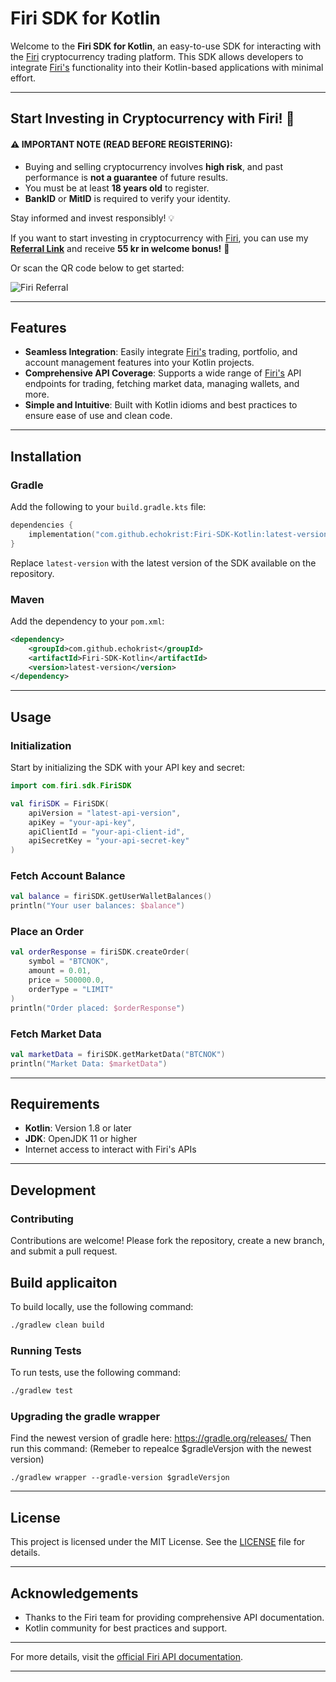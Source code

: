 
# Firi SDK for Kotlin

Welcome to the **Firi SDK for Kotlin**, an easy-to-use SDK for interacting with the [Firi](https://firi.com/affiliate?referral=22ccc3f1)
 cryptocurrency trading platform. This SDK allows developers to integrate [Firi's](https://firi.com/affiliate?referral=22ccc3f1) functionality into their Kotlin-based applications with minimal effort.

--- 

## Start Investing in Cryptocurrency with Firi! 🚀

#### ⚠️ **IMPORTANT NOTE (READ BEFORE REGISTERING):**  
- Buying and selling cryptocurrency involves **high risk**, and past performance is **not a guarantee** of future results.
- You must be at least **18 years old** to register. 
- **BankID** or **MitID** is required to verify your identity.  

Stay informed and invest responsibly! 💡

If you want to start investing in cryptocurrency with [Firi](https://firi.com/affiliate?referral=22ccc3f1), you can use my **[Referral Link](https://firi.com/affiliate?referral=22ccc3f1)** and receive **55 kr in welcome bonus!** 🎉  

Or scan the QR code below to get started:

![Firi Referral](https://github.com/user-attachments/assets/d11a9dc9-370c-418e-8364-8e6b74c5d3d9)
 

---

## Features

- **Seamless Integration**: Easily integrate [Firi's](https://firi.com/affiliate?referral=22ccc3f1) trading, portfolio, and account management features into your Kotlin projects.
- **Comprehensive API Coverage**: Supports a wide range of [Firi's](https://developers.firi.com/) API endpoints for trading, fetching market data, managing wallets, and more.
- **Simple and Intuitive**: Built with Kotlin idioms and best practices to ensure ease of use and clean code.

---

## Installation

### Gradle
Add the following to your `build.gradle.kts` file:
```kotlin
dependencies {
    implementation("com.github.echokrist:Firi-SDK-Kotlin:latest-version")
}
```

Replace `latest-version` with the latest version of the SDK available on the repository.

### Maven
Add the dependency to your `pom.xml`:
```xml
<dependency>
    <groupId>com.github.echokrist</groupId>
    <artifactId>Firi-SDK-Kotlin</artifactId>
    <version>latest-version</version>
</dependency>
```

---

## Usage

### Initialization
Start by initializing the SDK with your API key and secret:
```kotlin
import com.firi.sdk.FiriSDK

val firiSDK = FiriSDK(
    apiVersion = "latest-api-version",
    apiKey = "your-api-key",
    apiClientId = "your-api-client-id",
    apiSecretKey = "your-api-secret-key"
)
```

### Fetch Account Balance
```kotlin
val balance = firiSDK.getUserWalletBalances()
println("Your user balances: $balance")
```

### Place an Order
```kotlin
val orderResponse = firiSDK.createOrder(
    symbol = "BTCNOK",
    amount = 0.01,
    price = 500000.0,
    orderType = "LIMIT"
)
println("Order placed: $orderResponse")
```

### Fetch Market Data
```kotlin
val marketData = firiSDK.getMarketData("BTCNOK")
println("Market Data: $marketData")
```

---

## Requirements

- **Kotlin**: Version 1.8 or later
- **JDK**: OpenJDK 11 or higher
- Internet access to interact with Firi's APIs

---

## Development

### Contributing
Contributions are welcome! Please fork the repository, create a new branch, and submit a pull request.

## Build applicaiton
To build locally, use the following command:
```bash
./gradlew clean build
```

### Running Tests
To run tests, use the following command:
```bash
./gradlew test
```

### Upgrading the gradle wrapper
Find the newest version of gradle here: https://gradle.org/releases/ Then run this command:
(Remeber to repealce $gradleVersjon with the newest version)
```shell script
./gradlew wrapper --gradle-version $gradleVersjon
```

---

## License

This project is licensed under the MIT License. See the [LICENSE](LICENSE) file for details.

---

## Acknowledgements

- Thanks to the Firi team for providing comprehensive API documentation.
- Kotlin community for best practices and support.

---

For more details, visit the [official Firi API documentation](https://developers.firi.com/).

---
